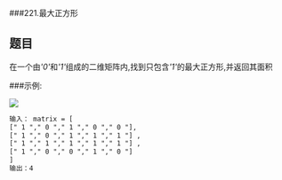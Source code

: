 
###221.最大正方形

## 题目
在一个由<em>'0'</em>和<em>'1'</em>组成的二维矩阵内,找到只包含<em>'1'</em>的最大正方形,并返回其面积

###示例:

![](https://assets.leetcode.com/uploads/2020/11/26/max1grid.jpg)
```html
输入： matrix = [  
[" 1 "," 0 "," 1 "," 0 "," 0 "], 
[" 1 "," 0 "," 1 "," 1 "," 1 "] ,
[" 1 "," 1 "," 1 "," 1 "," 1 "] ,
[" 1 "," 0 "," 0 "," 1 "," 0 "] 
]
输出：4
```